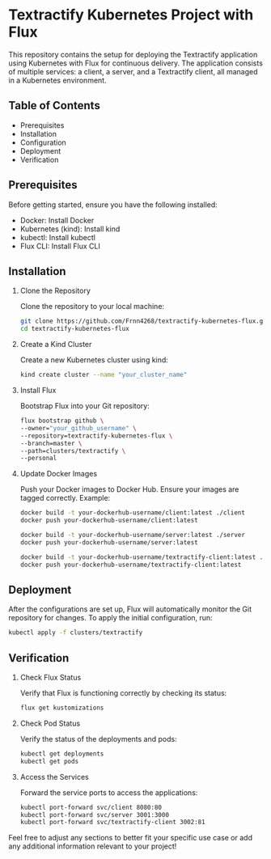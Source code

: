 # Textractify Kubernetes Project with Flux

This repository contains the setup for deploying the Textractify application using Kubernetes with Flux for continuous delivery. The application consists of multiple services: a client, a server, and a Textractify client, all managed in a Kubernetes environment.

## Table of Contents

- Prerequisites
- Installation
- Configuration
- Deployment
- Verification

## Prerequisites

Before getting started, ensure you have the following installed:

- Docker: Install Docker
- Kubernetes (kind): Install kind
- kubectl: Install kubectl
- Flux CLI: Install Flux CLI

## Installation

1. Clone the Repository

	Clone the repository to your local machine:

	```bash
 	git clone https://github.com/Frnn4268/textractify-kubernetes-flux.git
	cd textractify-kubernetes-flux
 	```

2. Create a Kind Cluster 

	Create a new Kubernetes cluster using kind:

	```bash
	kind create cluster --name "your_cluster_name"
	```

3. Install Flux

	Bootstrap Flux into your Git repository:

	```bash
    flux bootstrap github \
 	--owner="your_github_username" \
	--repository=textractify-kubernetes-flux \
	--branch=master \
	--path=clusters/textractify \
	--personal
    ```

4. Update Docker Images

	Push your Docker images to Docker Hub. Ensure your images are tagged correctly. Example:

	```bash
    docker build -t your-dockerhub-username/client:latest ./client
	docker push your-dockerhub-username/client:latest

	docker build -t your-dockerhub-username/server:latest ./server
	docker push your-dockerhub-username/server:latest

	docker build -t your-dockerhub-username/textractify-client:latest ./textractify-client
	docker push your-dockerhub-username/textractify-client:latest
    ```

## Deployment

After the configurations are set up, Flux will automatically monitor the Git repository for changes. To apply the initial configuration, run:
```bash
kubectl apply -f clusters/textractify
   ```

## Verification

1. Check Flux Status

	Verify that Flux is functioning correctly by checking its status:

	```bash
	flux get kustomizations
    ```

2. Check Pod Status

	Verify the status of the deployments and pods:

	```bash
	kubectl get deployments
	kubectl get pods
    ```

3. Access the Services

	Forward the service ports to access the applications:

	```bash
	kubectl port-forward svc/client 8080:80
	kubectl port-forward svc/server 3001:3000
	kubectl port-forward svc/textractify-client 3002:81
    ```

Feel free to adjust any sections to better fit your specific use case or add any additional information relevant to your project!
